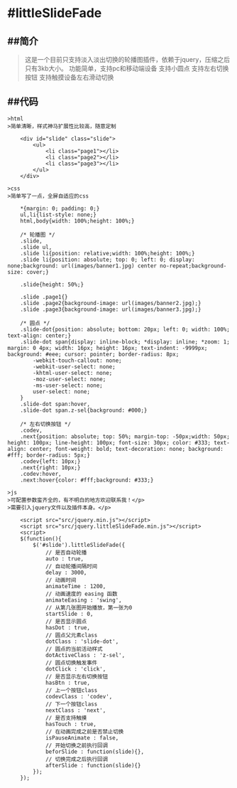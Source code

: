 #littleSlideFade
===============

##简介
-----

>这是一个目前只支持淡入淡出切换的轮播图插件，依赖于jquery，压缩之后只有3kb大小。
>功能简单，支持pc和移动端设备
>支持小圆点
>支持左右切换按钮
>支持触摸设备左右滑动切换

##代码
------

	>html
	>简单清晰，样式神马扩展性比较高，随意定制

		<div id="slide" class="slide">
			<ul>
				<li class="page1"></li>
				<li class="page2"></li>
				<li class="page3"></li>
			</ul>
		</div>

	>css
	>简单写了一点，全屏自适应的css

		*{margin: 0; padding: 0;}
		ul,li{list-style: none;}
		html,body{width: 100%;height: 100%;}
		
		/* 轮播图 */
		.slide,
		.slide ul,
		.slide li{position: relative;width: 100%;height: 100%;}
		.slide li{position: absolute; top: 0; left: 0; display: none;background: url(images/banner1.jpg) center no-repeat;background-size: cover;}

		.slide{height: 50%;}

		.slide .page1{}
		.slide .page2{background-image: url(images/banner2.jpg);}
		.slide .page3{background-image: url(images/banner3.jpg);}
		
		/* 圆点 */
		.slide-dot{position: absolute; bottom: 20px; left: 0; width: 100%; text-align: center;}
		.slide-dot span{display: inline-block; *display: inline; *zoom: 1; margin: 0 4px; width: 16px; height: 16px; text-indent: -9999px; background: #eee; cursor: pointer; border-radius: 8px;
			-webkit-touch-callout: none;
		    -webkit-user-select: none;
		    -khtml-user-select: none;
		    -moz-user-select: none;
		    -ms-user-select: none;
		    user-select: none;
		}
		.slide-dot span:hover,
		.slide-dot span.z-sel{background: #000;}

		/* 左右切换按钮 */
		.codev,
		.next{position: absolute; top: 50%; margin-top: -50px;width: 50px; height: 100px; line-height: 100px; font-size: 30px; color: #333; text-align: center; font-weight: bold; text-decoration: none; background: #fff; border-radius: 5px;}
		.codev{left: 10px;}
		.next{right: 10px;}
		.codev:hover,
		.next:hover{color: #fff;background: #333;}

	>js
	>可配置参数蛮齐全的，有不明白的地方欢迎联系我！</p>
	>需要引入jquery文件以及插件本身。</p>

		<script src="src/jquery.min.js"></script>
		<script src="src/jquery.littleSlideFade.min.js"></script>
		<script>
		$(function(){
			$('#slide').littleSlideFade({
		        // 是否自动轮播
		        auto : true,
		        // 自动轮播间隔时间
		        delay : 3000,
		        // 动画时间
		        animateTime : 1200,
		        // 动画速度的 easing 函数
		        animateEasing : 'swing',
		        // 从第几张图开始播放，第一张为0
		        startSlide : 0,
		        // 是否显示圆点
		        hasDot : true,
		        // 圆点父元素class
		        dotClass : 'slide-dot',
		        // 圆点的当前活动样式
		        dotActiveClass : 'z-sel',
		        // 圆点切换触发事件
		        dotClick : 'click',
		        // 是否显示左右切换按钮
		        hasBtn : true,
		        // 上一个按钮class
		        codevClass : 'codev',
		        // 下一个按钮class
		        nextClass : 'next',
		        // 是否支持触摸
		        hasTouch : true,
		        // 在动画完成之前是否禁止切换
		        isPauseAnimate : false,
		        // 开始切换之前执行回调
		        beforSlide : function(slide){},
		        // 切换完成之后执行回调
		        afterSlide : function(slide){}
			});
		});

</code>